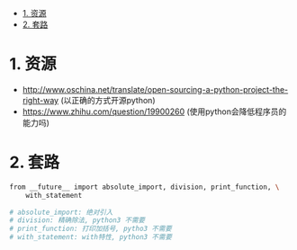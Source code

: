 
<!-- TOC -->

- [1. 资源](#1-资源)
- [2. 套路](#2-套路)

<!-- /TOC -->

# 1. 资源

* http://www.oschina.net/translate/open-sourcing-a-python-project-the-right-way (以正确的方式开源python)
* https://www.zhihu.com/question/19900260 (使用python会降低程序员的能力吗)



# 2. 套路

```bash
from __future__ import absolute_import, division, print_function, \
    with_statement
    
# absolute_import: 绝对引入
# division: 精确除法, python3 不需要
# print_function: 打印加括号, pytho3 不需要
# with_statement: with特性, python3 不需要

```
